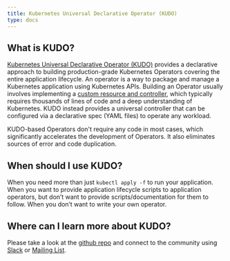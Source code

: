 ```yaml
---
title: Kubernetes Universal Declarative Operator (KUDO)
type: docs
---
```


## What is KUDO?

[Kubernetes Universal Declarative Operator (KUDO)](https://github.com/kudobuilder/kudo) provides a declarative approach to building production-grade Kubernetes Operators covering the entire application lifecycle. An operator is a way to package and manage a Kubernetes application using Kubernetes APIs. Building an Operator usually involves implementing a [custom resource and controller](https://kubernetes.io/docs/concepts/extend-kubernetes/api-extension/custom-resources/), which typically requires thousands of lines of code and a deep understanding of Kubernetes. KUDO instead provides a universal controller that can be configured via a declarative spec (YAML files) to operate any workload.

KUDO-based Operators don't require any code in most cases, which significantly accelerates the development of Operators. It also eliminates sources of error and code duplication.

## When should I use KUDO?

When you need more than just `kubectl apply -f` to run your application.
When you want to provide application lifecycle scripts to application operators, but don’t want to provide scripts/documentation for them to follow.
When you don’t want to write your own operator.

## Where can I learn more about KUDO?

 Please take a look at the [github repo](https://github.com/kudobuilder/kudo) and connect to the community using [Slack](https://kubernetes.slack.com/messages/kudo/) or [Mailing List](https://groups.google.com/d/forum/kudobuilder).
